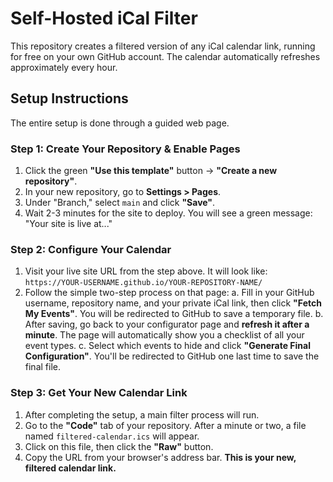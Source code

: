 # Self-Hosted iCal Filter

This repository creates a filtered version of any iCal calendar link, running for free on your own GitHub account. The calendar automatically refreshes approximately every hour.

## Setup Instructions

The entire setup is done through a guided web page.

### Step 1: Create Your Repository & Enable Pages

1.  Click the green **"Use this template"** button -> **"Create a new repository"**.
2.  In your new repository, go to **Settings > Pages**.
3.  Under "Branch," select `main` and click **"Save"**.
4.  Wait 2-3 minutes for the site to deploy. You will see a green message: "Your site is live at..."

### Step 2: Configure Your Calendar

1.  Visit your live site URL from the step above. It will look like:
    `https://YOUR-USERNAME.github.io/YOUR-REPOSITORY-NAME/`
2.  Follow the simple two-step process on that page:
    a. Fill in your GitHub username, repository name, and your private iCal link, then click **"Fetch My Events"**. You will be redirected to GitHub to save a temporary file.
    b. After saving, go back to your configurator page and **refresh it after a minute**. The page will automatically show you a checklist of all your event types.
    c. Select which events to hide and click **"Generate Final Configuration"**. You'll be redirected to GitHub one last time to save the final file.

### Step 3: Get Your New Calendar Link

1.  After completing the setup, a main filter process will run.
2.  Go to the **"Code"** tab of your repository. After a minute or two, a file named `filtered-calendar.ics` will appear.
3.  Click on this file, then click the **"Raw"** button.
4.  Copy the URL from your browser's address bar. **This is your new, filtered calendar link.**
